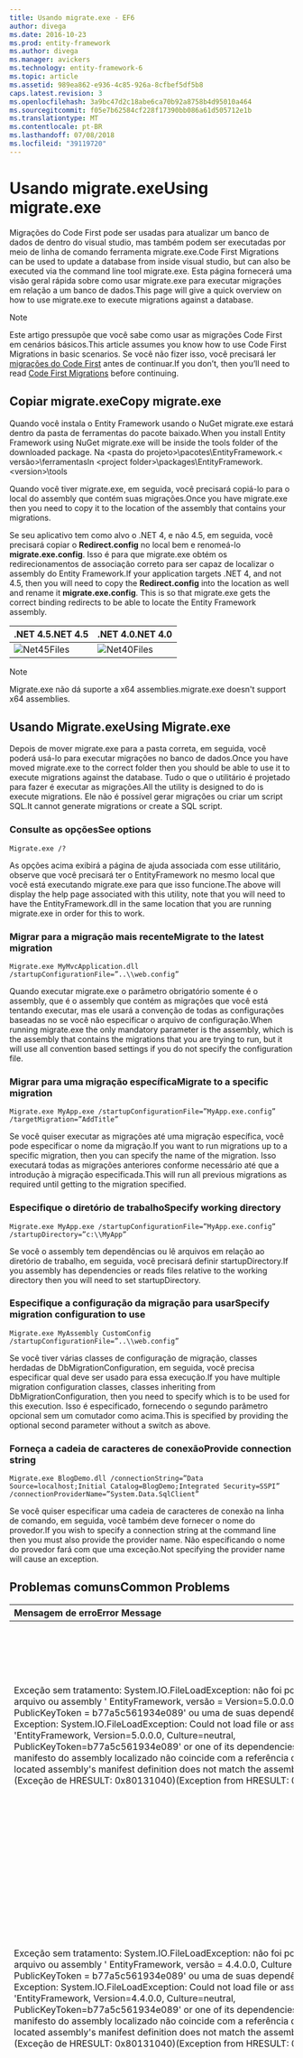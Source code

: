 ```yaml
---
title: Usando migrate.exe - EF6
author: divega
ms.date: 2016-10-23
ms.prod: entity-framework
ms.author: divega
ms.manager: avickers
ms.technology: entity-framework-6
ms.topic: article
ms.assetid: 989ea862-e936-4c85-926a-8cfbef5df5b8
caps.latest.revision: 3
ms.openlocfilehash: 3a9bc47d2c18abe6ca70b92a8758b4d95010a464
ms.sourcegitcommit: f05e7b62584cf228f17390bb086a61d505712e1b
ms.translationtype: MT
ms.contentlocale: pt-BR
ms.lasthandoff: 07/08/2018
ms.locfileid: "39119720"
---
```

# <a name="using-migrateexe"></a><span data-ttu-id="ffcc2-102">Usando migrate.exe</span><span class="sxs-lookup"><span data-stu-id="ffcc2-102">Using migrate.exe</span></span>
<span data-ttu-id="ffcc2-103">Migrações do Code First pode ser usadas para atualizar um banco de dados de dentro do visual studio, mas também podem ser executadas por meio de linha de comando ferramenta migrate.exe.</span><span class="sxs-lookup"><span data-stu-id="ffcc2-103">Code First Migrations can be used to update a database from inside visual studio, but can also be executed via the command line tool migrate.exe.</span></span> <span data-ttu-id="ffcc2-104">Esta página fornecerá uma visão geral rápida sobre como usar migrate.exe para executar migrações em relação a um banco de dados.</span><span class="sxs-lookup"><span data-stu-id="ffcc2-104">This page will give a quick overview on how to use migrate.exe to execute migrations against a database.</span></span>

> [!NOTE]
> <span data-ttu-id="ffcc2-105">Este artigo pressupõe que você sabe como usar as migrações Code First em cenários básicos.</span><span class="sxs-lookup"><span data-stu-id="ffcc2-105">This article assumes you know how to use Code First Migrations in basic scenarios.</span></span> <span data-ttu-id="ffcc2-106">Se você não fizer isso, você precisará ler [migrações do Code First](~/ef6/modeling/code-first/migrations/index.md) antes de continuar.</span><span class="sxs-lookup"><span data-stu-id="ffcc2-106">If you don’t, then you’ll need to read [Code First Migrations](~/ef6/modeling/code-first/migrations/index.md) before continuing.</span></span>

## <a name="copy-migrateexe"></a><span data-ttu-id="ffcc2-107">Copiar migrate.exe</span><span class="sxs-lookup"><span data-stu-id="ffcc2-107">Copy migrate.exe</span></span>

<span data-ttu-id="ffcc2-108">Quando você instala o Entity Framework usando o NuGet migrate.exe estará dentro da pasta de ferramentas do pacote baixado.</span><span class="sxs-lookup"><span data-stu-id="ffcc2-108">When you install Entity Framework using NuGet migrate.exe will be inside the tools folder of the downloaded package.</span></span> <span data-ttu-id="ffcc2-109">Na &lt;pasta do projeto&gt;\\pacotes\\EntityFramework.&lt; versão&gt;\\ferramentas</span><span class="sxs-lookup"><span data-stu-id="ffcc2-109">In &lt;project folder&gt;\\packages\\EntityFramework.&lt;version&gt;\\tools</span></span>

<span data-ttu-id="ffcc2-110">Quando você tiver migrate.exe, em seguida, você precisará copiá-lo para o local do assembly que contém suas migrações.</span><span class="sxs-lookup"><span data-stu-id="ffcc2-110">Once you have migrate.exe then you need to copy it to the location of the assembly that contains your migrations.</span></span>

<span data-ttu-id="ffcc2-111">Se seu aplicativo tem como alvo o .NET 4, e não 4.5, em seguida, você precisará copiar o **Redirect.config** no local bem e renomeá-lo **migrate.exe.config**. Isso é para que migrate.exe obtém os redirecionamentos de associação correto para ser capaz de localizar o assembly do Entity Framework.</span><span class="sxs-lookup"><span data-stu-id="ffcc2-111">If your application targets .NET 4, and not 4.5, then you will need to copy the **Redirect.config** into the location as well and rename it **migrate.exe.config**. This is so that migrate.exe gets the correct binding redirects to be able to locate the Entity Framework assembly.</span></span>

| <span data-ttu-id="ffcc2-112">.NET 4.5</span><span class="sxs-lookup"><span data-stu-id="ffcc2-112">.NET 4.5</span></span>                                   | <span data-ttu-id="ffcc2-113">.NET 4.0</span><span class="sxs-lookup"><span data-stu-id="ffcc2-113">.NET 4.0</span></span>                                   |
|:-------------------------------------------|:-------------------------------------------|
| ![Net45Files](~/ef6/media/net45files.png)  | ![Net40Files](~/ef6/media/net40files.png)  |

> [!NOTE]
> <span data-ttu-id="ffcc2-116">Migrate.exe não dá suporte a x64 assemblies.</span><span class="sxs-lookup"><span data-stu-id="ffcc2-116">migrate.exe doesn't support x64 assemblies.</span></span>

## <a name="using-migrateexe"></a><span data-ttu-id="ffcc2-117">Usando Migrate.exe</span><span class="sxs-lookup"><span data-stu-id="ffcc2-117">Using Migrate.exe</span></span>

<span data-ttu-id="ffcc2-118">Depois de mover migrate.exe para a pasta correta, em seguida, você poderá usá-lo para executar migrações no banco de dados.</span><span class="sxs-lookup"><span data-stu-id="ffcc2-118">Once you have moved migrate.exe to the correct folder then you should be able to use it to execute migrations against the database.</span></span> <span data-ttu-id="ffcc2-119">Tudo o que o utilitário é projetado para fazer é executar as migrações.</span><span class="sxs-lookup"><span data-stu-id="ffcc2-119">All the utility is designed to do is execute migrations.</span></span> <span data-ttu-id="ffcc2-120">Ele não é possível gerar migrações ou criar um script SQL.</span><span class="sxs-lookup"><span data-stu-id="ffcc2-120">It cannot generate migrations or create a SQL script.</span></span>

### <a name="see-options"></a><span data-ttu-id="ffcc2-121">Consulte as opções</span><span class="sxs-lookup"><span data-stu-id="ffcc2-121">See options</span></span>

``` console
Migrate.exe /?
```

<span data-ttu-id="ffcc2-122">As opções acima exibirá a página de ajuda associada com esse utilitário, observe que você precisará ter o EntityFramework no mesmo local que você está executando migrate.exe para que isso funcione.</span><span class="sxs-lookup"><span data-stu-id="ffcc2-122">The above will display the help page associated with this utility, note that you will need to have the EntityFramework.dll in the same location that you are running migrate.exe in order for this to work.</span></span>

### <a name="migrate-to-the-latest-migration"></a><span data-ttu-id="ffcc2-123">Migrar para a migração mais recente</span><span class="sxs-lookup"><span data-stu-id="ffcc2-123">Migrate to the latest migration</span></span>

``` console
Migrate.exe MyMvcApplication.dll /startupConfigurationFile=”..\\web.config”
```

<span data-ttu-id="ffcc2-124">Quando executar migrate.exe o parâmetro obrigatório somente é o assembly, que é o assembly que contém as migrações que você está tentando executar, mas ele usará a convenção de todas as configurações baseadas no se você não especificar o arquivo de configuração.</span><span class="sxs-lookup"><span data-stu-id="ffcc2-124">When running migrate.exe the only mandatory parameter is the assembly, which is the assembly that contains the migrations that you are trying to run, but it will use all convention based settings if you do not specify the configuration file.</span></span>

### <a name="migrate-to-a-specific-migration"></a><span data-ttu-id="ffcc2-125">Migrar para uma migração específica</span><span class="sxs-lookup"><span data-stu-id="ffcc2-125">Migrate to a specific migration</span></span>

``` console
Migrate.exe MyApp.exe /startupConfigurationFile=”MyApp.exe.config” /targetMigration=”AddTitle”
```

<span data-ttu-id="ffcc2-126">Se você quiser executar as migrações até uma migração específica, você pode especificar o nome da migração.</span><span class="sxs-lookup"><span data-stu-id="ffcc2-126">If you want to run migrations up to a specific migration, then you can specify the name of the migration.</span></span> <span data-ttu-id="ffcc2-127">Isso executará todas as migrações anteriores conforme necessário até que a introdução à migração especificada.</span><span class="sxs-lookup"><span data-stu-id="ffcc2-127">This will run all previous migrations as required until getting to the migration specified.</span></span>

### <a name="specify-working-directory"></a><span data-ttu-id="ffcc2-128">Especifique o diretório de trabalho</span><span class="sxs-lookup"><span data-stu-id="ffcc2-128">Specify working directory</span></span>

``` console
Migrate.exe MyApp.exe /startupConfigurationFile=”MyApp.exe.config” /startupDirectory=”c:\\MyApp”
```

<span data-ttu-id="ffcc2-129">Se você o assembly tem dependências ou lê arquivos em relação ao diretório de trabalho, em seguida, você precisará definir startupDirectory.</span><span class="sxs-lookup"><span data-stu-id="ffcc2-129">If you assembly has dependencies or reads files relative to the working directory then you will need to set startupDirectory.</span></span>

### <a name="specify-migration-configuration-to-use"></a><span data-ttu-id="ffcc2-130">Especifique a configuração da migração para usar</span><span class="sxs-lookup"><span data-stu-id="ffcc2-130">Specify migration configuration to use</span></span>

``` console
Migrate.exe MyAssembly CustomConfig /startupConfigurationFile=”..\\web.config”
```

<span data-ttu-id="ffcc2-131">Se você tiver várias classes de configuração de migração, classes herdadas de DbMigrationConfiguration, em seguida, você precisa especificar qual deve ser usado para essa execução.</span><span class="sxs-lookup"><span data-stu-id="ffcc2-131">If you have multiple migration configuration classes, classes inheriting from DbMigrationConfiguration, then you need to specify which is to be used for this execution.</span></span> <span data-ttu-id="ffcc2-132">Isso é especificado, fornecendo o segundo parâmetro opcional sem um comutador como acima.</span><span class="sxs-lookup"><span data-stu-id="ffcc2-132">This is specified by providing the optional second parameter without a switch as above.</span></span>

### <a name="provide-connection-string"></a><span data-ttu-id="ffcc2-133">Forneça a cadeia de caracteres de conexão</span><span class="sxs-lookup"><span data-stu-id="ffcc2-133">Provide connection string</span></span>

``` console
Migrate.exe BlogDemo.dll /connectionString=”Data Source=localhost;Initial Catalog=BlogDemo;Integrated Security=SSPI” /connectionProviderName=”System.Data.SqlClient”
```

<span data-ttu-id="ffcc2-134">Se você quiser especificar uma cadeia de caracteres de conexão na linha de comando, em seguida, você também deve fornecer o nome do provedor.</span><span class="sxs-lookup"><span data-stu-id="ffcc2-134">If you wish to specify a connection string at the command line then you must also provide the provider name.</span></span> <span data-ttu-id="ffcc2-135">Não especificando o nome do provedor fará com que uma exceção.</span><span class="sxs-lookup"><span data-stu-id="ffcc2-135">Not specifying the provider name will cause an exception.</span></span>

## <a name="common-problems"></a><span data-ttu-id="ffcc2-136">Problemas comuns</span><span class="sxs-lookup"><span data-stu-id="ffcc2-136">Common Problems</span></span>

| <span data-ttu-id="ffcc2-137">Mensagem de erro</span><span class="sxs-lookup"><span data-stu-id="ffcc2-137">Error Message</span></span>                                                                                                                                                                                                                                                                                                                      | <span data-ttu-id="ffcc2-138">Solução</span><span class="sxs-lookup"><span data-stu-id="ffcc2-138">Solution</span></span>                                                                                                                                                                                                                                                                                             |
|:-----------------------------------------------------------------------------------------------------------------------------------------------------------------------------------------------------------------------------------------------------------------------------------------------------------------------------------|:-----------------------------------------------------------------------------------------------------------------------------------------------------------------------------------------------------------------------------------------------------------------------------------------------------|
| <span data-ttu-id="ffcc2-139">Exceção sem tratamento: System.IO.FileLoadException: não foi possível carregar arquivo ou assembly ' EntityFramework, versão = Version=5.0.0.0, Culture = neutral, PublicKeyToken = b77a5c561934e089' ou uma de suas dependências.</span><span class="sxs-lookup"><span data-stu-id="ffcc2-139">Unhandled Exception: System.IO.FileLoadException:  Could not load file or assembly 'EntityFramework, Version=5.0.0.0, Culture=neutral, PublicKeyToken=b77a5c561934e089' or one of its dependencies.</span></span> <span data-ttu-id="ffcc2-140">Definição do manifesto do assembly localizado não coincide com a referência de assembly.</span><span class="sxs-lookup"><span data-stu-id="ffcc2-140">The located assembly's manifest definition does not match the assembly reference.</span></span> <span data-ttu-id="ffcc2-141">(Exceção de HRESULT: 0x80131040)</span><span class="sxs-lookup"><span data-stu-id="ffcc2-141">(Exception from HRESULT: 0x80131040)</span></span>         | <span data-ttu-id="ffcc2-142">Normalmente, isso significa que você está executando um aplicativo .NET 4 sem o arquivo Redirect.config.</span><span class="sxs-lookup"><span data-stu-id="ffcc2-142">This typically means that you are running a .NET 4 application without the Redirect.config file.</span></span> <span data-ttu-id="ffcc2-143">Você precisa copiar o Redirect.config no mesmo local como migrate.exe e renomeie-o para migrate.exe.config.</span><span class="sxs-lookup"><span data-stu-id="ffcc2-143">You need to copy the Redirect.config to the same location as migrate.exe and rename it to migrate.exe.config.</span></span>                                                                                       |
| <span data-ttu-id="ffcc2-144">Exceção sem tratamento: System.IO.FileLoadException: não foi possível carregar arquivo ou assembly ' EntityFramework, versão = 4.4.0.0, Culture = neutral, PublicKeyToken = b77a5c561934e089' ou uma de suas dependências.</span><span class="sxs-lookup"><span data-stu-id="ffcc2-144">Unhandled Exception: System.IO.FileLoadException: Could not load file or assembly 'EntityFramework, Version=4.4.0.0, Culture=neutral, PublicKeyToken=b77a5c561934e089' or one of its dependencies.</span></span> <span data-ttu-id="ffcc2-145">Definição do manifesto do assembly localizado não coincide com a referência de assembly.</span><span class="sxs-lookup"><span data-stu-id="ffcc2-145">The located assembly's manifest definition does not match the assembly reference.</span></span> <span data-ttu-id="ffcc2-146">(Exceção de HRESULT: 0x80131040)</span><span class="sxs-lookup"><span data-stu-id="ffcc2-146">(Exception from HRESULT: 0x80131040)</span></span>          | <span data-ttu-id="ffcc2-147">Essa exceção significa que você está executando um aplicativo com o Redirect.config copiado para o local de migrate.exe do .NET 4.5.</span><span class="sxs-lookup"><span data-stu-id="ffcc2-147">This exception means that you are running a .NET 4.5 application with the Redirect.config copied to the migrate.exe location.</span></span> <span data-ttu-id="ffcc2-148">Se seu aplicativo for .NET 4.5, em seguida, você não precisará ter o arquivo de configuração com os redirecionamentos dentro.</span><span class="sxs-lookup"><span data-stu-id="ffcc2-148">If your app is .NET 4.5 then you do not need to have the config file with the redirects inside.</span></span> <span data-ttu-id="ffcc2-149">Exclua o arquivo migrate.exe.config.</span><span class="sxs-lookup"><span data-stu-id="ffcc2-149">Delete the migrate.exe.config file.</span></span>                                    |
| <span data-ttu-id="ffcc2-150">Erro: Não é possível atualizar o banco de dados de acordo com o modelo atual porque existem alterações pendentes e a migração automática está desabilitada.</span><span class="sxs-lookup"><span data-stu-id="ffcc2-150">ERROR: Unable to update database to match the current model because there are pending changes and automatic migration is disabled.</span></span> <span data-ttu-id="ffcc2-151">Gravar as alterações do modelo pendentes em uma migração baseada em código ou habilitar a migração automática.</span><span class="sxs-lookup"><span data-stu-id="ffcc2-151">Either write the pending model changes to a code-based migration or enable automatic migration.</span></span> <span data-ttu-id="ffcc2-152">Defina DbMigrationsConfiguration.AutomaticMigrationsEnabled para verdadeiro para habilitar a migração automática.</span><span class="sxs-lookup"><span data-stu-id="ffcc2-152">Set DbMigrationsConfiguration.AutomaticMigrationsEnabled to true to enable automatic migration.</span></span> | <span data-ttu-id="ffcc2-153">Esse erro ocorre se migrar de execução quando você não tiver criado uma migração para lidar com as alterações feitas no modelo e o banco de dados não coincide com o modelo.</span><span class="sxs-lookup"><span data-stu-id="ffcc2-153">This error occurs if running migrate when you haven’t created a migration to cope with changes made to the model, and the database does not match the model.</span></span> <span data-ttu-id="ffcc2-154">Adicionar uma propriedade a uma classe de modelo, em seguida, executando migrate.exe sem criar uma migração para atualizar o banco de dados é um exemplo disso.</span><span class="sxs-lookup"><span data-stu-id="ffcc2-154">Adding a property to a model class then running migrate.exe without creating a migration to upgrade the database is an example of this.</span></span> |
| <span data-ttu-id="ffcc2-155">Erro: Tipo não for resolvido para o membro ' System.Data.Entity.Migrations.Design.ToolingFacade+UpdateRunner,EntityFramework, versão = Version=5.0.0.0, Culture = neutral, PublicKeyToken = b77a5c561934e089'.</span><span class="sxs-lookup"><span data-stu-id="ffcc2-155">ERROR: Type is not resolved for member 'System.Data.Entity.Migrations.Design.ToolingFacade+UpdateRunner,EntityFramework, Version=5.0.0.0, Culture=neutral, PublicKeyToken=b77a5c561934e089'.</span></span>                                                                                                                                       | <span data-ttu-id="ffcc2-156">Esse erro pode ser causado pela especificação de um diretório de inicialização incorretos.</span><span class="sxs-lookup"><span data-stu-id="ffcc2-156">This error can be caused by specifying an incorrect startup directory.</span></span> <span data-ttu-id="ffcc2-157">Isso deve ser o local de migrate.exe</span><span class="sxs-lookup"><span data-stu-id="ffcc2-157">This must be the location of migrate.exe</span></span>                                                                                                                                                                                      |
| <span data-ttu-id="ffcc2-158">Exceção sem tratamento: System. NullReferenceException: referência de objeto não definida para uma instância de um objeto.</span><span class="sxs-lookup"><span data-stu-id="ffcc2-158">Unhandled Exception: System.NullReferenceException: Object reference not set to an instance of an object.</span></span> <br/>   <span data-ttu-id="ffcc2-159">no System.Data.Entity.Migrations.Console.Program.Main (String [] args)</span><span class="sxs-lookup"><span data-stu-id="ffcc2-159">at System.Data.Entity.Migrations.Console.Program.Main(String[] args)</span></span>                                                                                                                                             | <span data-ttu-id="ffcc2-160">Isso pode ser causado por não especificar um parâmetro obrigatório para um cenário que você está usando.</span><span class="sxs-lookup"><span data-stu-id="ffcc2-160">This can be caused by not specifying a required parameter for a scenario that you are using.</span></span> <span data-ttu-id="ffcc2-161">Por exemplo, especificando uma cadeia de caracteres de conexão sem especificar o nome do provedor.</span><span class="sxs-lookup"><span data-stu-id="ffcc2-161">For example specifying a connection string without specifying the provider name.</span></span>                                                                                                                        |
| <span data-ttu-id="ffcc2-162">Erro: mais de um tipo de configuração de migrações foi encontrado no assembly 'ClassLibrary1'.</span><span class="sxs-lookup"><span data-stu-id="ffcc2-162">ERROR: More than one migrations configuration type was found in the assembly 'ClassLibrary1'.</span></span> <span data-ttu-id="ffcc2-163">Especifique o nome de um para usar.</span><span class="sxs-lookup"><span data-stu-id="ffcc2-163">Specify the name of the one to use.</span></span>                                                                                                                                                                                                  | <span data-ttu-id="ffcc2-164">Como o erro afirma, há mais de uma classe de configuração no assembly fornecido.</span><span class="sxs-lookup"><span data-stu-id="ffcc2-164">As the error states, there is more than one configuration class in the given assembly.</span></span> <span data-ttu-id="ffcc2-165">Você deve usar a opção de /configurationType para especificar qual deles usar.</span><span class="sxs-lookup"><span data-stu-id="ffcc2-165">You must use the /configurationType switch to specify which to use.</span></span>                                                                                                                                           |
| <span data-ttu-id="ffcc2-166">Erro: Não foi possível carregar arquivo ou assembly '&lt;assemblyName&gt;' ou uma de suas dependências.</span><span class="sxs-lookup"><span data-stu-id="ffcc2-166">ERROR: Could not load file or assembly ‘&lt;assemblyName&gt;’ or one of its dependencies.</span></span> <span data-ttu-id="ffcc2-167">O assembly determinado nome ou a codebase era inválido.</span><span class="sxs-lookup"><span data-stu-id="ffcc2-167">The given assembly name or codebase was invalid.</span></span> <span data-ttu-id="ffcc2-168">(Exceção de HRESULT: 0x80131047)</span><span class="sxs-lookup"><span data-stu-id="ffcc2-168">(Exception from HRESULT: 0x80131047)</span></span>                                                                                                                                                    | <span data-ttu-id="ffcc2-169">Isso pode ser causado por especificar um nome de assembly incorretamente ou não ter</span><span class="sxs-lookup"><span data-stu-id="ffcc2-169">This can be caused by specifying an assembly name incorrectly or not having</span></span>                                                                                                                                                                                                                          |
| <span data-ttu-id="ffcc2-170">Erro: Não foi possível carregar arquivo ou assembly '&lt;assemblyName&gt;' ou uma de suas dependências.</span><span class="sxs-lookup"><span data-stu-id="ffcc2-170">ERROR: Could not load file or assembly ‘&lt;assemblyName&gt;' or one of its dependencies.</span></span> <span data-ttu-id="ffcc2-171">Foi feita uma tentativa de carregar um programa com um formato incorreto.</span><span class="sxs-lookup"><span data-stu-id="ffcc2-171">An attempt was made to load a program with an incorrect format.</span></span>                                                                                                                                                                          | <span data-ttu-id="ffcc2-172">Isso acontece se você está tentando executar migrate.exe em x64 aplicativo.</span><span class="sxs-lookup"><span data-stu-id="ffcc2-172">This happens if you are trying to run migrate.exe against an x64 application.</span></span> <span data-ttu-id="ffcc2-173">EF 5.0 e abaixo funcionará somente em x86.</span><span class="sxs-lookup"><span data-stu-id="ffcc2-173">EF 5.0 and below will only work on x86.</span></span>                                                                                                                                                                                |
